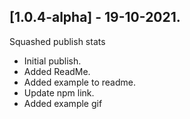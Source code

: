 ## [1.0.4-alpha] - 19-10-2021.

Squashed publish stats
- Initial publish.
- Added ReadMe.
- Added example to readme.
- Update npm link.
- Added example gif
